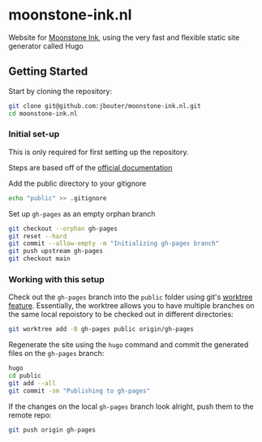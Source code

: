 # moonstone-ink.nl

Website for [Moonstone Ink](https://moonstone-ink.nl), using the very fast and flexible static site generator called Hugo

## Getting Started

Start by cloning the repository:

```bash
git clone git@github.com:jbouter/moonstone-ink.nl.git
cd moonstone-ink.nl
```

### Initial set-up

This is only required for first setting up the repository.

Steps are based off of the [official documentation](https://gohugo.io/hosting-and-deployment/hosting-on-github/#preparations-for-gh-pages-branch)

Add the public directory to your gitignore

```bash
echo "public" >> .gitignore
```

Set up `gh-pages` as an empty orphan branch

```bash
git checkout --orphan gh-pages
git reset --hard
git commit --allow-empty -m "Initializing gh-pages branch"
git push upstream gh-pages
git checkout main
```


### Working with this setup

Check out the `gh-pages` branch into the `public` folder using git's [worktree feature](https://git-scm.com/docs/git-worktree). Essentially, the worktree allows you to have multiple branches on the same local repoistory to be checked out in different directories:

```bash
git worktree add -B gh-pages public origin/gh-pages
```

Regenerate the site using the `hugo` command and commit the generated files on the `gh-pages` branch:

```bash
hugo
cd public
git add --all
git commit -sm "Publishing to gh-pages"
```

If the changes on the local `gh-pages` branch look alright, push them to the remote repo:

```bash
git push origin gh-pages
```
